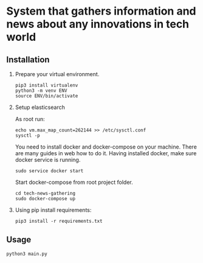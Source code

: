 # System that gathers information and news about any innovations in tech world

## Installation

1. Prepare your virtual environment.

    ```console
    pip3 install virtualenv
    python3 -m venv ENV
    source ENV/bin/activate
    ```

2. Setup elasticsearch

    As root run:

    ```console
    echo vm.max_map_count=262144 >> /etc/sysctl.conf
    sysctl -p
    ```

    You need to install docker and docker-compose on your machine.
    There are many guides in web how to do it.
    Having installed docker, make sure docker service is running.

    ```console
    sudo service docker start
    ```

    Start docker-compose from root project folder.

    ```console
    cd tech-news-gathering
    sudo docker-compose up
    ```

3. Using pip install requirements:

    ```console
    pip3 install -r requirements.txt
    ```

## Usage

```console
python3 main.py
```

